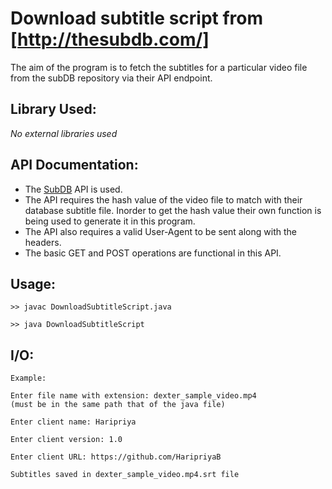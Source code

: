 # Download subtitle script from [http://thesubdb.com/]
The aim of the program is to fetch the subtitles for a particular video file from the subDB repository via their API endpoint.

## Library Used:
*No external libraries used*

## API Documentation:
* The [SubDB](http://thesubdb.com/api/) API is used. 
* The API requires the hash value of the video file to match with their database subtitle file. Inorder to get the hash value their own function is being used to generate it in this program. 
* The API also requires a valid User-Agent to be sent along with the headers.
* The basic GET and POST operations are functional in this API.

## Usage: 
`>> javac DownloadSubtitleScript.java`

`>> java DownloadSubtitleScript`

## I/O:
```
Example:

Enter file name with extension: dexter_sample_video.mp4
(must be in the same path that of the java file)

Enter client name: Haripriya

Enter client version: 1.0

Enter client URL: https://github.com/HaripriyaB

Subtitles saved in dexter_sample_video.mp4.srt file
```
